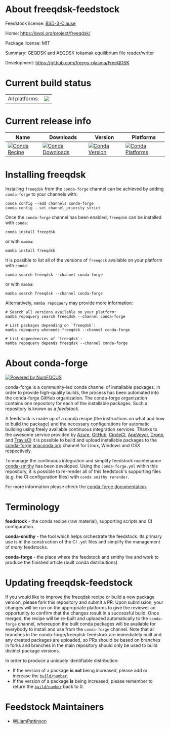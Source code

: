 About freeqdsk-feedstock
========================

Feedstock license: [BSD-3-Clause](https://github.com/conda-forge/freeqdsk-feedstock/blob/main/LICENSE.txt)

Home: https://pypi.org/project/freeqdsk/

Package license: MIT

Summary: GEQDSK and AEQDSK tokamak equilibrium file reader/writer

Development: https://github.com/freegs-plasma/FreeQDSK

Current build status
====================


<table><tr><td>All platforms:</td>
    <td>
      <a href="https://dev.azure.com/conda-forge/feedstock-builds/_build/latest?definitionId=20407&branchName=main">
        <img src="https://dev.azure.com/conda-forge/feedstock-builds/_apis/build/status/freeqdsk-feedstock?branchName=main">
      </a>
    </td>
  </tr>
</table>

Current release info
====================

| Name | Downloads | Version | Platforms |
| --- | --- | --- | --- |
| [![Conda Recipe](https://img.shields.io/badge/recipe-freeqdsk-green.svg)](https://anaconda.org/conda-forge/freeqdsk) | [![Conda Downloads](https://img.shields.io/conda/dn/conda-forge/freeqdsk.svg)](https://anaconda.org/conda-forge/freeqdsk) | [![Conda Version](https://img.shields.io/conda/vn/conda-forge/freeqdsk.svg)](https://anaconda.org/conda-forge/freeqdsk) | [![Conda Platforms](https://img.shields.io/conda/pn/conda-forge/freeqdsk.svg)](https://anaconda.org/conda-forge/freeqdsk) |

Installing freeqdsk
===================

Installing `freeqdsk` from the `conda-forge` channel can be achieved by adding `conda-forge` to your channels with:

```
conda config --add channels conda-forge
conda config --set channel_priority strict
```

Once the `conda-forge` channel has been enabled, `freeqdsk` can be installed with `conda`:

```
conda install freeqdsk
```

or with `mamba`:

```
mamba install freeqdsk
```

It is possible to list all of the versions of `freeqdsk` available on your platform with `conda`:

```
conda search freeqdsk --channel conda-forge
```

or with `mamba`:

```
mamba search freeqdsk --channel conda-forge
```

Alternatively, `mamba repoquery` may provide more information:

```
# Search all versions available on your platform:
mamba repoquery search freeqdsk --channel conda-forge

# List packages depending on `freeqdsk`:
mamba repoquery whoneeds freeqdsk --channel conda-forge

# List dependencies of `freeqdsk`:
mamba repoquery depends freeqdsk --channel conda-forge
```


About conda-forge
=================

[![Powered by
NumFOCUS](https://img.shields.io/badge/powered%20by-NumFOCUS-orange.svg?style=flat&colorA=E1523D&colorB=007D8A)](https://numfocus.org)

conda-forge is a community-led conda channel of installable packages.
In order to provide high-quality builds, the process has been automated into the
conda-forge GitHub organization. The conda-forge organization contains one repository
for each of the installable packages. Such a repository is known as a *feedstock*.

A feedstock is made up of a conda recipe (the instructions on what and how to build
the package) and the necessary configurations for automatic building using freely
available continuous integration services. Thanks to the awesome service provided by
[Azure](https://azure.microsoft.com/en-us/services/devops/), [GitHub](https://github.com/),
[CircleCI](https://circleci.com/), [AppVeyor](https://www.appveyor.com/),
[Drone](https://cloud.drone.io/welcome), and [TravisCI](https://travis-ci.com/)
it is possible to build and upload installable packages to the
[conda-forge](https://anaconda.org/conda-forge) [anaconda.org](https://anaconda.org/)
channel for Linux, Windows and OSX respectively.

To manage the continuous integration and simplify feedstock maintenance
[conda-smithy](https://github.com/conda-forge/conda-smithy) has been developed.
Using the ``conda-forge.yml`` within this repository, it is possible to re-render all of
this feedstock's supporting files (e.g. the CI configuration files) with ``conda smithy rerender``.

For more information please check the [conda-forge documentation](https://conda-forge.org/docs/).

Terminology
===========

**feedstock** - the conda recipe (raw material), supporting scripts and CI configuration.

**conda-smithy** - the tool which helps orchestrate the feedstock.
                   Its primary use is in the construction of the CI ``.yml`` files
                   and simplify the management of *many* feedstocks.

**conda-forge** - the place where the feedstock and smithy live and work to
                  produce the finished article (built conda distributions)


Updating freeqdsk-feedstock
===========================

If you would like to improve the freeqdsk recipe or build a new
package version, please fork this repository and submit a PR. Upon submission,
your changes will be run on the appropriate platforms to give the reviewer an
opportunity to confirm that the changes result in a successful build. Once
merged, the recipe will be re-built and uploaded automatically to the
`conda-forge` channel, whereupon the built conda packages will be available for
everybody to install and use from the `conda-forge` channel.
Note that all branches in the conda-forge/freeqdsk-feedstock are
immediately built and any created packages are uploaded, so PRs should be based
on branches in forks and branches in the main repository should only be used to
build distinct package versions.

In order to produce a uniquely identifiable distribution:
 * If the version of a package **is not** being increased, please add or increase
   the [``build/number``](https://docs.conda.io/projects/conda-build/en/latest/resources/define-metadata.html#build-number-and-string).
 * If the version of a package **is** being increased, please remember to return
   the [``build/number``](https://docs.conda.io/projects/conda-build/en/latest/resources/define-metadata.html#build-number-and-string)
   back to 0.

Feedstock Maintainers
=====================

* [@LiamPattinson](https://github.com/LiamPattinson/)


